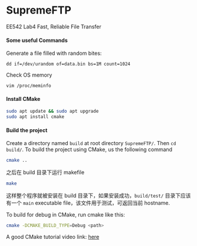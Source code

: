 # SupremeFTP

EE542 Lab4  Fast, Reliable File Transfer


#### Some useful Commands
Generate a file filled with random bites:
```
dd if=/dev/urandom of=data.bin bs=1M count=1024
```
Check OS memory
```
vim /proc/meminfo
```


#### Install CMake

```bash
sudo apt update && sudo apt upgrade
sudo apt install cmake
```



#### Build the project

Create a directory named `build` at root directory `SupremeFTP/`.  Then `cd build/`. To build the project using CMake, us the following command

```bash
cmake ..
```

 之后在 build 目录下运行 makefile

```bash
make
```
这样整个程序就被安装在 build 目录下，如果安装成功，`build/test/` 目录下应该有一个 `main` executable file，该文件用于测试，可返回当前 hostname.

To build for debug in CMake, run cmake like this:
```bash
cmake -DCMAKE_BUILD_TYPE=Debug <path>
```

A good CMake tutorial video link:  [here](https://youtu.be/AJRGU_XgVMQ)
